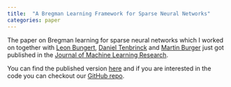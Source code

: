 ```yaml
---
title:  "A Bregman Learning Framework for Sparse Neural Networks"
categories: paper
---
```


The paper on Bregman learning for sparse neural networks which I worked on together with [Leon Bungert](https://sites.google.com/view/leon-bungert/news), [Daniel Tenbrinck](https://www.math.fau.de/angewandte-mathematik-1/mitarbeiter/dr-daniel-tenbrinck/) and [Martin Burger](https://www.math.fau.de/angewandte-mathematik-1/mitarbeiter/prof-dr-martin-burger/) just got published in the [Journal of Machine Learning Research](https://jmlr.org/).

You can find the published version [here](https://jmlr.org/papers/volume23/21-0545/21-0545.pdf) and if you are interested in the code you can checkout our [GitHub repo](https://github.com/TimRoith/BregmanLearning).
